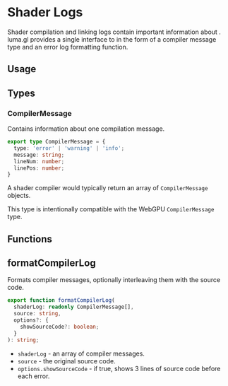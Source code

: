 # Shader Logs

Shader compilation and linking logs contain important information about .
luma.gl provides a single interface to 
in the form of a compiler message type and an error log formatting function.

## Usage



## Types

### CompilerMessage

Contains information about one compilation message.

```typescript
export type CompilerMessage = {
  type: 'error' | 'warning' | 'info';
  message: string;
  lineNum: number;
  linePos: number;
}
```

A shader compiler would typically return an array of `CompilerMessage` objects.

This type is intentionally compatible with the WebGPU `CompilerMessage` type.

## Functions

## formatCompilerLog

Formats compiler messages, optionally interleaving them with the source code.

```typescript
export function formatCompilerLog(
  shaderLog: readonly CompilerMessage[],
  source: string,
  options?: {
    showSourceCode?: boolean;
  }
): string;
```

- `shaderLog` - an array of compiler messages.
- `source` - the original source code.
- `options.showSourceCode`  - if true, shows 3 lines of source code before each error.
